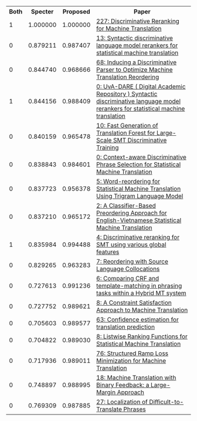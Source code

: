 <html><table><tr>
<th>Both</th>
<th>Specter</th>
<th>Proposed</th>
<th>Paper</th>
</tr>
<tr>
<td>1</td>
<td>1.000000</td>
<td>1.000000</td>
<td><a href="https://www.semanticscholar.org/paper/ab3cbc6eb94932c25b6fcd4851eacd5ef34c25ab">227: Discriminative Reranking for Machine Translation</a></td>
</tr>
<tr>
<td>0</td>
<td>0.879211</td>
<td>0.987407</td>
<td><a href="https://www.semanticscholar.org/paper/1bf92aaf0ebcd20883cbe9b2b0bbc1bc6298ecfb">13: Syntactic discriminative language model rerankers for statistical machine translation</a></td>
</tr>
<tr>
<td>0</td>
<td>0.844740</td>
<td>0.968666</td>
<td><a href="https://www.semanticscholar.org/paper/db0a3ce9f315f650fe5220101c5677778de39fee">68: Inducing a Discriminative Parser to Optimize Machine Translation Reordering</a></td>
</tr>
<tr>
<td>1</td>
<td>0.844156</td>
<td>0.988409</td>
<td><a href="https://www.semanticscholar.org/paper/1d85578b61232182eb7c5c6e143a9a7eb08eb503">0: UvA-DARE ( Digital Academic Repository ) Syntactic discriminative language model rerankers for statistical machine translation</a></td>
</tr>
<tr>
<td>0</td>
<td>0.840159</td>
<td>0.965478</td>
<td><a href="https://www.semanticscholar.org/paper/2887e349875dfc30a6e7666424d83abc40c7fd53">10: Fast Generation of Translation Forest for Large-Scale SMT Discriminative Training</a></td>
</tr>
<tr>
<td>0</td>
<td>0.838843</td>
<td>0.984601</td>
<td><a href="https://www.semanticscholar.org/paper/bf1512b8297d19893e5e3d68341284e69b84f443">0: Context-aware Discriminative Phrase Selection for Statistical Machine Translation</a></td>
</tr>
<tr>
<td>0</td>
<td>0.837723</td>
<td>0.956378</td>
<td><a href="https://www.semanticscholar.org/paper/07ba6ad2f4f4bcadfd1239c028d71f7c98ed1893">5: Word-reordering for Statistical Machine Translation Using Trigram Language Model</a></td>
</tr>
<tr>
<td>0</td>
<td>0.837210</td>
<td>0.965172</td>
<td><a href="https://www.semanticscholar.org/paper/88147ec5da2c4e0c1ab9d46d55bd023b23724ada">2: A Classifier-Based Preordering Approach for English-Vietnamese Statistical Machine Translation</a></td>
</tr>
<tr>
<td>1</td>
<td>0.835984</td>
<td>0.994488</td>
<td><a href="https://www.semanticscholar.org/paper/d8b4fb3f158ffa81c70a4f90e4002acfe4d8de30">4: Discriminative reranking for SMT using various global features</a></td>
</tr>
<tr>
<td>0</td>
<td>0.829265</td>
<td>0.963283</td>
<td><a href="https://www.semanticscholar.org/paper/71b4a16fb6978ebefebde80cc7fc198f2a12ad28">7: Reordering with Source Language Collocations</a></td>
</tr>
<tr>
<td>0</td>
<td>0.727613</td>
<td>0.991236</td>
<td><a href="https://www.semanticscholar.org/paper/6455e3574e1f0e6f4abf2959861fe47677957ae1">6: Comparing CRF and template-matching in phrasing tasks within a Hybrid MT system</a></td>
</tr>
<tr>
<td>0</td>
<td>0.727752</td>
<td>0.989621</td>
<td><a href="https://www.semanticscholar.org/paper/da81bb64cbef826529c449fa28e6c485cb66b529">8: A Constraint Satisfaction Approach to Machine Translation</a></td>
</tr>
<tr>
<td>0</td>
<td>0.705603</td>
<td>0.989577</td>
<td><a href="https://www.semanticscholar.org/paper/fcb25f9a6279a1dbecb2081843b95c38f0de40ff">63: Confidence estimation for translation prediction</a></td>
</tr>
<tr>
<td>0</td>
<td>0.704822</td>
<td>0.989030</td>
<td><a href="https://www.semanticscholar.org/paper/caeee8ebee22cdd2373bd139f72841ce1d0042b4">8: Listwise Ranking Functions for Statistical Machine Translation</a></td>
</tr>
<tr>
<td>0</td>
<td>0.717936</td>
<td>0.989011</td>
<td><a href="https://www.semanticscholar.org/paper/b4cbc8f2389c95d875d65835164c8887d7cac57a">76: Structured Ramp Loss Minimization for Machine Translation</a></td>
</tr>
<tr>
<td>0</td>
<td>0.748897</td>
<td>0.988995</td>
<td><a href="https://www.semanticscholar.org/paper/cb062044e44e01488a837cce1db46914fb3fa5f7">18: Machine Translation with Binary Feedback: a Large-Margin Approach</a></td>
</tr>
<tr>
<td>0</td>
<td>0.769309</td>
<td>0.987885</td>
<td><a href="https://www.semanticscholar.org/paper/8f97bd1218aa2e6ee2291130a29ce0d2ed49a055">27: Localization of Difficult-to-Translate Phrases</a></td>
</tr>
</table></html>
